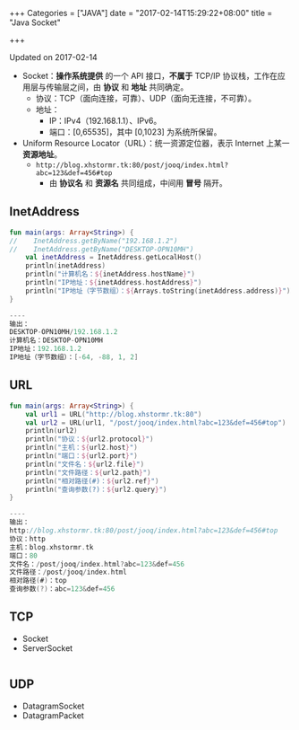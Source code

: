 +++
Categories = ["JAVA"]
date = "2017-02-14T15:29:22+08:00"
title = "Java Socket"

+++

<!--more-->

Updated on 2017-02-14

>

* Socket：**操作系统提供** 的一个 API 接口，**不属于** TCP/IP 协议栈，工作在应用层与传输层之间，由 **协议** 和 **地址** 共同确定。
  * 协议：TCP（面向连接，可靠）、UDP（面向无连接，不可靠）。
  * 地址：
      * IP：IPv4（192.168.1.1）、IPv6。
      * 端口：[0,65535]，其中 [0,1023] 为系统所保留。
* Uniform Resource Locator（URL）：统一资源定位器，表示 Internet 上某一 **资源地址**。
  * `http://blog.xhstormr.tk:80/post/jooq/index.html?abc=123&def=456#top`
      * 由 **协议名** 和 **资源名** 共同组成，中间用 **冒号** 隔开。

## InetAddress
```kotlin
fun main(args: Array<String>) {
//    InetAddress.getByName("192.168.1.2")
//    InetAddress.getByName("DESKTOP-OPN10MH")
    val inetAddress = InetAddress.getLocalHost()
    println(inetAddress)
    println("计算机名：${inetAddress.hostName}")
    println("IP地址：${inetAddress.hostAddress}")
    println("IP地址（字节数组）：${Arrays.toString(inetAddress.address)}")
}

----
输出：
DESKTOP-OPN10MH/192.168.1.2
计算机名：DESKTOP-OPN10MH
IP地址：192.168.1.2
IP地址（字节数组）：[-64, -88, 1, 2]
```

## URL
```kotlin
fun main(args: Array<String>) {
    val url1 = URL("http://blog.xhstormr.tk:80")
    val url2 = URL(url1, "/post/jooq/index.html?abc=123&def=456#top")
    println(url2)
    println("协议：${url2.protocol}")
    println("主机：${url2.host}")
    println("端口：${url2.port}")
    println("文件名：${url2.file}")
    println("文件路径：${url2.path}")
    println("相对路径(#)：${url2.ref}")
    println("查询参数(?)：${url2.query}")
}

----
输出：
http://blog.xhstormr.tk:80/post/jooq/index.html?abc=123&def=456#top
协议：http
主机：blog.xhstormr.tk
端口：80
文件名：/post/jooq/index.html?abc=123&def=456
文件路径：/post/jooq/index.html
相对路径(#)：top
查询参数(?)：abc=123&def=456
```

## TCP
* Socket
* ServerSocket

```kotlin

```

## UDP
* DatagramSocket
* DatagramPacket

```kotlin

```

